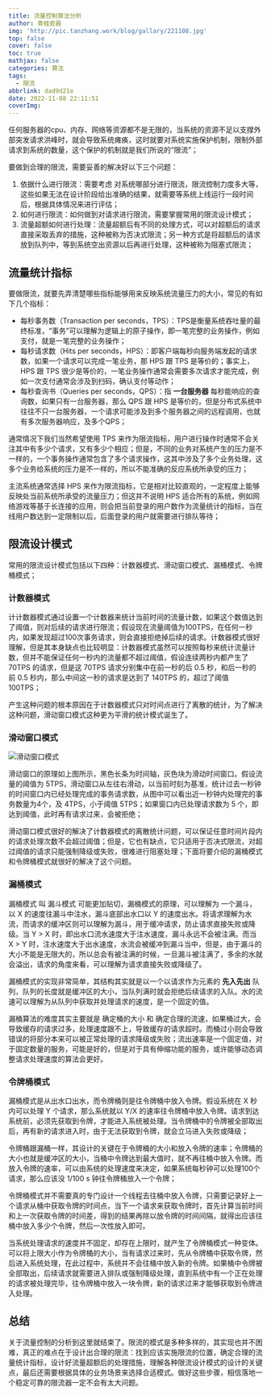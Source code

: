 ```yaml
---
title: 流量控制算法分析
author: 青蛙瓷器
img: 'http://pic.tanzhang.work/blog/gallary/221108.jpg'
top: false
cover: false
toc: true
mathjax: false
categories: 算法
tags:
  - 限流
abbrlink: dad9d21e
date: 2022-11-08 22:11:51
coverImg:
---
```

任何服务器的cpu、内存、网络等资源都不是无限的，当系统的资源不足以支撑外部突发请求洪峰时，就会导致系统瘫痪，这时就要对系统实施保护机制，限制外部请求到系统的数量，这个保护的机制就是我们所说的“限流”；

要做到合理的限流，需要妥善的解决好以下三个问题：

1. 依据什么进行限流：需要考虑 对系统哪部分进行限流，限流控制力度多大等，这些如果无法在设计阶段给出准确的结果，就需要等系统上线运行一段时间后，根据具体情况来进行评估；
2. 如何进行限流：如何做到对请求进行限流，需要掌握常用的限流设计模式；
3. 流量超额如何进行处理：流量超额后有不同的处理方式，可以对超额后的请求直接采取丢弃的措施，这种被称为否决式限流；另一种方式是将超额后的请求放到队列中，等到系统空出资源以后再进行处理，这种被称为阻塞式限流；

## 流量统计指标

要做限流，就要先弄清楚哪些指标能够用来反映系统流量压力的大小，常见的有如下几个指标：

- 每秒事务数（Transaction per seconds，TPS）：TPS是衡量系统吞吐量的最终标准，“事务”可以理解为逻辑上的原子操作，即一笔完整的业务操作，例如支付，就是一笔完整的业务操作；
- 每秒请求数（Hits per seconds，HPS）：即客户端每秒向服务端发起的请求数，如果一个请求可以完成一笔业务，那 HPS 跟 TPS 是等价的；事实上，HPS 跟 TPS 很少是等价的，一笔业务操作通常会需要多次请求才能完成，例如一次支付通常会涉及到扫码，确认支付等动作；
- 每秒查询书（Queries per seconds，QPS）：指 **一台服务器** 每秒能响应的查询数，如果只有一台服务器，那么 QPS 跟 HPS 是等价的，但是分布式系统中往往不只一台服务器，一个请求可能涉及到多个服务器之间的远程调用，也就有多次服务器响应，及多个QPS；

通常情况下我们当然希望使用 TPS 来作为限流指标，用户进行操作时通常不会关注其中有多少个请求，又有多少个相应；但是，不同的业务对系统产生的压力是不一样的，一个事务操作通常包含了多个请求操作，这其中涉及了多个业务处理，这多个业务给系统的压力是不一样的，所以不能准确的反应系统所承受的压力；

主流系统通常选择 HPS 来作为限流指标，它是相对比较直观的，一定程度上能够反映处当前系统所承受的流量压力；但这并不说明 HPS 适合所有的系统，例如网络游戏等基于长连接的应用，则会把当前登录的用户数作为流量统计的指标，当在线用户数达到一定限制以后，后面登录的用户就需要进行排队等待；

## 限流设计模式

常用的限流设计模式包括以下四种：计数器模式、滑动窗口模式、漏桶模式、令牌桶模式；

### 计数器模式

计计数器模式通过设置一个计数器来统计当前时间的流量计数，如果这个数值达到了阈值，则对后续的请求进行限流；假设现在流量阈值为100TPS，在任何一秒内，如果发现超过100次事务请求，则会直接拒绝掉后续的请求。计数器模式很好理解，但是其本身缺点也比较明显：计数器模式虽然可以按照每秒来统计流量计数，但并不能保证任何一秒内的流量都不超过阈值，假设连续两秒内都产生了 70TPS 的请求，但是这 70TPS 请求分别集中在前一秒的后 0.5 秒，和后一秒的前 0.5 秒内，那么中间这一秒的请求是达到了 140TPS 的，超过了阈值 100TPS；

产生这种问题的根本原因在于计数器模式只对时间点进行了离散的统计，为了解决这种问题，滑动窗口模式这种更为平滑的统计模式诞生了。

### 滑动窗口模式

![滑动窗口模式](https://pic.tanzhang.work/blog/flow_window.png)

滑动窗口的原理如上图所示，黑色长条为时间轴，灰色块为滑动时间窗口。假设流量的阈值为 5TPS，滑动窗口从左往右滑动，以当前时刻为基准，统计过去一秒钟的时间窗口内已经处理完成的事务请求数，从图中可以看出近一秒钟内处理完的事务数量为4个，及 4TPS，小于阈值 5TPS；如果窗口内已处理请求数为 5 个，即达到阈值，此时再有请求过来，会被拒绝；

滑动窗口模式很好的解决了计数器模式的离散统计问题，可以保证任意时间片段内的请求处理次数不会超过阈值；但是，它也有缺点，它只适用于否决式限流，对超过阈值的请求只能强制降级或失败，很难进行阻塞处理；下面将要介绍的漏桶模式和令牌桶模式就很好的解决了这个问题。

### 漏桶模式

漏桶模式 叫 漏斗模式 可能更加贴切，漏桶模式的原理，可以理解为 一个漏斗，以 X 的速度往漏斗中注水，漏斗底部出水口以 Y 的速度出水。将请求理解为水流，而请求的缓冲区则可以理解为漏斗，用于缓冲请求，防止请求直接失败或降级。当 Y > X 时，即出水口流水速度大于注水速度，漏斗永远不会被注满。而当 X > Y 时，注水速度大于出水速度，水流会被缓冲到漏斗当中，但是，由于漏斗的大小不能是无限大的，所以总会有被注满的时候，一旦漏斗被注满了，多余的水就会溢出，请求的角度来看，可以理解为请求直接失败或降级了。

漏桶模式的实现非常简单，其结构其实就是以一个以请求作为元素的 **先入先出** 队列，队列的长度就是缓冲区的大小，当队列满时就会拒绝后续请求的入队。水的流速可以理解为从队列中获取并处理请求的速度，是一个固定的值。

漏桶算法的难度其实主要就是 确定桶的大小 和 确定合理的流速，如果桶过大，会导致缓存的请求过多，处理速度跟不上，导致缓存的请求超时。而桶过小则会导致错误的将部分本来可以被正常处理的请求降级或失败；流出速率是一个固定值，对于固定数量的服务，可能是好的，但是对于具有伸缩功能的服务，或许能够动态调整请求处理速度的算法会更好。

### 令牌桶模式

漏桶模式是从出水口出水，而令牌桶则是往令牌桶中放入令牌。假设系统在 X 秒内可以处理 Y 个请求，那么系统就以 Y/X 的速率往令牌桶中放入令牌。请求到达系统前，必须先获取到令牌，才能进入系统被处理。当令牌桶中的令牌被全部取出后，再有新的请求进入时，由于无法获取到令牌，就会立马进入失败或降级；

令牌桶跟漏桶一样，其设计的关键在于令牌桶的大小和放入令牌的速率；令牌桶的大小也就是缓冲区的大小，当桶中令牌达到最大值时，就不再往桶中放入令牌。而放入令牌的速率，可以由系统的处理速度来决定，如果系统每秒钟可以处理100个请求，那么应该没 1/100 s 钟往令牌桶放入一个令牌；

令牌桶模式并不需要真的专门设计一个线程去往桶中放入令牌，只需要记录好上一个请求从桶中获取令牌的时间点，当下一个请求来获取令牌时，首先计算当前时间和上一次获取令牌的时间差，得到的结果再除以放令牌的时间间隔，就得出应该往桶中放入多少个令牌，然后一次性放入即可。

当系统处理请求的速度并不固定，却存在上限时，就产生了令牌桶模式一种变体。可以将上限大小作为令牌桶的大小，当有请求过来时，先从令牌桶中获取令牌，然后进入系统处理，在此过程中，系统并不会往桶中放入新的令牌。如果桶中令牌被全部取出，后续请求就需要进入排队或强制降级处理，直到系统中有一个正在处理的请求被处理完毕，往令牌桶中放入一块令牌，新的请求过来才能够获取到令牌进入处理。

## 总结

关于流量控制的分析到这里就结束了。限流的模式是多种多样的，其实现也并不困难，真正的难点在于设计出合理的限流：找到应该实施限流的位置，确定合理的流量统计指标，设计好流量超额后的处理措施，理解各种限流设计模式的设计的关键点，最后还需要根据具体的业务场景来选择合适模式。做好这些步骤，相信落地一个稳定可靠的限流器一定不会有太大问题。
